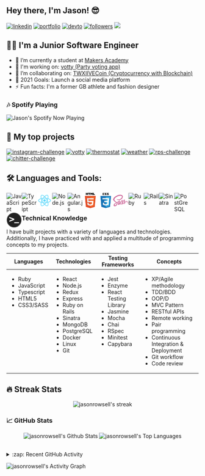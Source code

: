 ## Hey there, I'm Jason! 😎

 <a href="https://www.linkedin.com/in/jason-rowsell">
    <img alt="linkedin" title="My LinkedIn Page" src="https://img.shields.io/badge/LinkedIn-0077B5?style=for-the-badge&logo=linkedin&logoColor=white"></a>
     <a href="#">
    <img alt="portfolio" title="My Portfolio" src="https://img.shields.io/badge/Website-3b5998?style=for-the-badge&logo=google-chrome&logoColor=white"></a>
  <a href="#">
    <img alt="devto" title="My Dev Page" src="https://img.shields.io/badge/dev.to-0A0A0A?style=for-the-badge&logo=dev.to&logoColor=white"></a>
   <a href="https://github.com/jasonrowsell">
    <img alt="followers" title="Follow me on Github" src="https://img.shields.io/github/followers/jasonrowsell?color=236ad3&labelColor=1155ba&style=for-the-badge&logo=github&label=Follow"/></a>
     <a href="https://www.codewars.com/users/jasonrowsell">
    <img src="https://img.shields.io/badge/CodeWars-%23AD2C27?style=for-the-badge&logo=codewars&logoColor=white"/></a>

## 👨‍💻 I'm a Junior Software Engineer

- 🌱 I’m currently a student at [Makers Academy](https://makers.tech/about-us/)
- 🚀 I'm working on: [votty (Party voting app)](https://github.com/jasonrowsell/votty)
- 🎯 I’m collaborating on: [TWXIIVECoin (Cryptocurrency with Blockchain)](https://github.com/MJCXII/TWXIIVECoin)
- 🥅 2021 Goals: Launch a social media platform
- ⚡ Fun facts: I'm a former GB athlete and fashion designer

### 🎶 Spotify Playing

<img src="https://jasonrowsell-now-playing.vercel.app/api/spotify" alt="Jason's Spotify Now Playing" width="400" />

## 🚀 My top projects

<p align="left">
  <a href="https://github.com/jasonrowsell/instagram-challenge"><img width="282" src="https://denvercoder1-github-readme-stats.vercel.app/api/pin/?username=jasonrowsell&repo=instagram-challenge&show_icons=false&count_private=true&theme=react&hide_border=true&bg_color=1F222A" alt="instagram-challenge"></a>
  <a href="https://github.com/jasonrowsell/votty"><img width="282" src="https://denvercoder1-github-readme-stats.vercel.app/api/pin/?username=jasonrowsell&repo=votty&show_icons=false&count_private=true&theme=react&hide_border=true&bg_color=1F222A" alt="votty"></a>
  <a href="https://github.com/jasonrowsell/thermostat"><img width="282" src="https://denvercoder1-github-readme-stats.vercel.app/api/pin/?username=jasonrowsell&repo=thermostat&show_icons=false&count_private=true&theme=react&hide_border=true&bg_color=1F222A" alt="thermostat"></a>
  <a href="https://github.com/jasonrowsell/weather"><img width="282" src="https://denvercoder1-github-readme-stats.vercel.app/api/pin/?username=jasonrowsell&repo=weather&show_icons=false&count_private=true&theme=react&hide_border=true&bg_color=1F222A" alt="weather"></a>
  <a href="https://github.com/jasonrowsell/rps-challenge"><img width="282" src="https://denvercoder1-github-readme-stats.vercel.app/api/pin?username=jasonrowsell&repo=rps-challenge&show_icons=false&count_private=true&theme=react&hide_border=true&bg_color=1F222A" alt="rps-challenge"></a>
  <a href="https://github.com/jasonrowsell/chitter-challenge"><img width="282" src="https://denvercoder1-github-readme-stats.vercel.app/api/pin/?username=jasonrowsell&repo=chitter-challenge&show_icons=false&count_private=true&theme=react&hide_border=true&bg_color=1F222A" alt="chitter-challenge"></a>
</p>

## 🛠 Languages and Tools:


<img align="left" alt="JavaScript" width="40px" src="https://cdn.svgporn.com/logos/javascript.svg" />
<img align="left" alt="TypeScript" width="40px" src="https://cdn.svgporn.com/logos/typescript-icon.svg" />
<img align="left" alt="React" width="40px" src="https://raw.githubusercontent.com/github/explore/80688e429a7d4ef2fca1e82350fe8e3517d3494d/topics/react/react.png" />
<img align="left" alt="Node.js" width="40px" src="https://cdn.svgporn.com/logos/nodejs-icon.svg" />
<img align="left" alt="Angular.js" width="40px" src="https://cdn.svgporn.com/logos/angular-icon.svg" />
<img align="left" alt="HTML5" width="40px" src="https://raw.githubusercontent.com/github/explore/80688e429a7d4ef2fca1e82350fe8e3517d3494d/topics/html/html.png" />
<img align="left" alt="CSS3" width="40px" src="https://raw.githubusercontent.com/github/explore/80688e429a7d4ef2fca1e82350fe8e3517d3494d/topics/css/css.png" />
<img align="left" alt="Sass" width="40px" src="https://raw.githubusercontent.com/github/explore/80688e429a7d4ef2fca1e82350fe8e3517d3494d/topics/sass/sass.png" />
<img align="left" alt="Ruby" width="40px" src="https://cdn.svgporn.com/logos/ruby.svg" />
<img align="left" alt="Rails" width="40px" src="https://pbs.twimg.com/media/CZGHPChUAAA3jqE.png" />
<img align="left" alt="Sinatra" width="40px" src="https://cdn.svgporn.com/logos/sinatra.svg" />
<img align="left" alt="PostGreSQL" width="40px" src="https://cdn.svgporn.com/logos/postgresql.svg" />
<img align="left" alt="Terminal" width="40px" src="https://raw.githubusercontent.com/github/explore/80688e429a7d4ef2fca1e82350fe8e3517d3494d/topics/terminal/terminal.png" />

<br/>

<br/>

### Technical Knowledge

I have built projects with a variety of languages and technologies. Additionally, I have practiced with and applied a multitude of programming concepts to my projects.

<table>
  <thead>
    <tr>
      <th>Languages</th>
      <th>Technologies</th>
      <th>Testing Frameworks</th>
      <th>Concepts</th>
    </tr>
  </thead>
  <tbody>
    <tr>
      <td style="vertical-align: top">
        <ul>
         <li>Ruby</li>
          <li>JavaScript</li>
          <li>Typescript</li>
          <li>HTML5</li>
          <li>CSS3/SASS</li>
        </ul>
      </td>
      <td style="vertical-align: top">
        <ul>
          <li>React</li>
          <li>Node.js</li>
          <li>Redux</li>
          <li>Express</li>
          <li>Ruby on Rails</li>
          <li>Sinatra</li>
          <li>MongoDB</li>
          <li>PostgreSQL</li>
          <li>Docker</li>
          <li>Linux</li>
          <li>Git</li>
        </ul>
      </td>
      <td style="vertical-align: top">
        <ul>
          <li>Jest</li>
          <li>Enzyme</li>
          <li>React Testing Library</li>
          <li>Jasmine</li>
          <li>Mocha</li>
          <li>Chai</li>
          <li>RSpec</li>
          <li>Minitest</li>
          <li>Capybara</li>
        </ul>
      </td>
      <td style="vertical-align: top">
        <ul>
          <li>XP/Agile methodology</li>
          <li>TDD/BDD</li>
          <li>OOP/D</li>
          <li>MVC Pattern</li>
          <li>RESTful APIs</li>
          <li>Remote working</li>
          <li>Pair programming</li>
          <li>Continuous Integration & Deployment</li>
          <li>Git workflow</li>
          <li>Code review</li>
        </ul>
      </td>
    </tr>
  </tbody>
</table>

## 🔥 Streak Stats

<p align="center">
    <img title="My streak stats" alt="jasonrowsell's streak" src="https://github-readme-streak-stats.herokuapp.com/?user=jasonrowsell&theme=black-ice&hide_border=true&stroke=0000&background=060A0CD0"/>
  <p align="center"></p>
</p>

### 📈 GitHub Stats

<p align="center">
    <img alt="jasonrowsell's Github Stats" src="https://github-readme-stats.vercel.app/api?username=jasonrowsell&show_icons=true&count_private=true&theme=react&hide_border=true&bg_color=0D1117" /></a>
  <img alt="jasonrowsell's Top Languages" src="https://github-readme-stats.vercel.app/api/top-langs/?username=jasonrowsell&langs_count=8&count_private=true&layout=compact&theme=react&hide_border=true&bg_color=0D1117" /></a>
</p>

<br />

<details>
  <summary>:zap: Recent GitHub Activity</summary>

<!--START_SECTION:activity-->
1. 🎉 Merged PR [#1](https://github.com/jasonrowsell/instagram-challenge/pull/1) in [jasonrowsell/instagram-challenge](https://github.com/jasonrowsell/instagram-challenge)
2. 💪 Opened PR [#1](https://github.com/jasonrowsell/instagram-challenge/pull/1) in [jasonrowsell/instagram-challenge](https://github.com/jasonrowsell/instagram-challenge)
3. 💪 Opened PR [#861](https://github.com/makersacademy/instagram-challenge/pull/861) in [makersacademy/instagram-challenge](https://github.com/makersacademy/instagram-challenge)
4. 🎉 Merged PR [#46](https://github.com/ahmad047/acebook-team-smiley-face/pull/46) in [ahmad047/acebook-team-smiley-face](https://github.com/ahmad047/acebook-team-smiley-face)
5. 🎉 Merged PR [#45](https://github.com/ahmad047/acebook-team-smiley-face/pull/45) in [ahmad047/acebook-team-smiley-face](https://github.com/ahmad047/acebook-team-smiley-face)
<!--END_SECTION:activity-->

</details>


<img alt="jasonrowsell's Activity Graph" src="https://activity-graph.herokuapp.com/graph?username=jasonrowsell&bg_color=0D1117&color=5BCDEC&line=5BCDEC&point=FFFFFF&hide_border=true" /></a>
